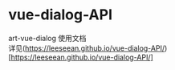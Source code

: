 # vue-dialog-API
art-vue-dialog 使用文档<br>
详见(https://leeseean.github.io/vue-dialog-API/)[https://leeseean.github.io/vue-dialog-API/]
